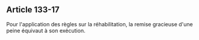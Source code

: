 Article 133-17
----
Pour l'application des règles sur la réhabilitation, la remise gracieuse d'une
peine équivaut à son exécution.
